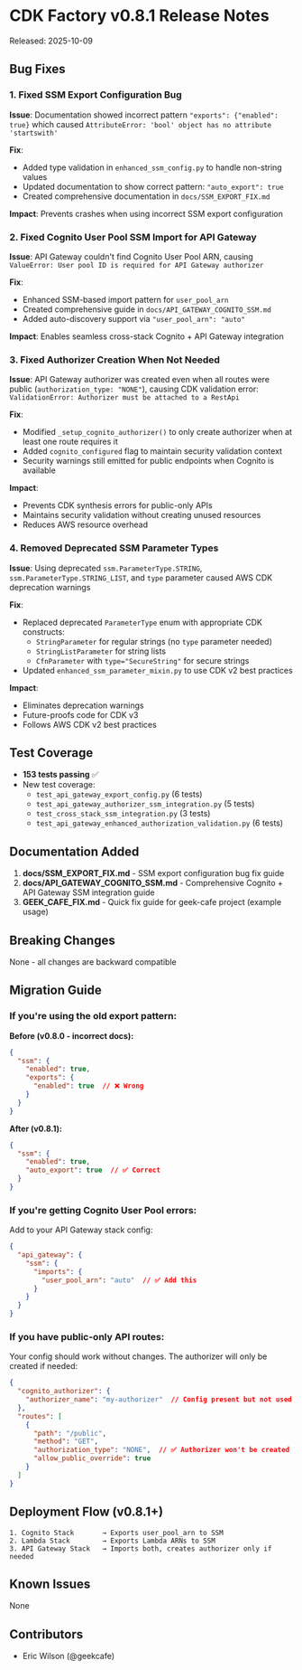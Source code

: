 # CDK Factory v0.8.1 Release Notes

Released: 2025-10-09

## Bug Fixes

### 1. Fixed SSM Export Configuration Bug
**Issue**: Documentation showed incorrect pattern `"exports": {"enabled": true}` which caused `AttributeError: 'bool' object has no attribute 'startswith'`

**Fix**: 
- Added type validation in `enhanced_ssm_config.py` to handle non-string values
- Updated documentation to show correct pattern: `"auto_export": true`
- Created comprehensive documentation in `docs/SSM_EXPORT_FIX.md`

**Impact**: Prevents crashes when using incorrect SSM export configuration

### 2. Fixed Cognito User Pool SSM Import for API Gateway
**Issue**: API Gateway couldn't find Cognito User Pool ARN, causing `ValueError: User pool ID is required for API Gateway authorizer`

**Fix**:
- Enhanced SSM-based import pattern for `user_pool_arn`
- Created comprehensive guide in `docs/API_GATEWAY_COGNITO_SSM.md`
- Added auto-discovery support via `"user_pool_arn": "auto"`

**Impact**: Enables seamless cross-stack Cognito + API Gateway integration

### 3. Fixed Authorizer Creation When Not Needed
**Issue**: API Gateway authorizer was created even when all routes were public (`authorization_type: "NONE"`), causing CDK validation error: `ValidationError: Authorizer must be attached to a RestApi`

**Fix**:
- Modified `_setup_cognito_authorizer()` to only create authorizer when at least one route requires it
- Added `cognito_configured` flag to maintain security validation context
- Security warnings still emitted for public endpoints when Cognito is available

**Impact**: 
- Prevents CDK synthesis errors for public-only APIs
- Maintains security validation without creating unused resources
- Reduces AWS resource overhead

### 4. Removed Deprecated SSM Parameter Types
**Issue**: Using deprecated `ssm.ParameterType.STRING`, `ssm.ParameterType.STRING_LIST`, and `type` parameter caused AWS CDK deprecation warnings

**Fix**:
- Replaced deprecated `ParameterType` enum with appropriate CDK constructs:
  - `StringParameter` for regular strings (no `type` parameter needed)
  - `StringListParameter` for string lists
  - `CfnParameter` with `type="SecureString"` for secure strings
- Updated `enhanced_ssm_parameter_mixin.py` to use CDK v2 best practices

**Impact**: 
- Eliminates deprecation warnings
- Future-proofs code for CDK v3
- Follows AWS CDK v2 best practices

## Test Coverage

- **153 tests passing** ✅
- New test coverage:
  - `test_api_gateway_export_config.py` (6 tests)
  - `test_api_gateway_authorizer_ssm_integration.py` (5 tests)
  - `test_cross_stack_ssm_integration.py` (3 tests)
  - `test_api_gateway_enhanced_authorization_validation.py` (6 tests)

## Documentation Added

1. **docs/SSM_EXPORT_FIX.md** - SSM export configuration bug fix guide
2. **docs/API_GATEWAY_COGNITO_SSM.md** - Comprehensive Cognito + API Gateway SSM integration guide
3. **GEEK_CAFE_FIX.md** - Quick fix guide for geek-cafe project (example usage)

## Breaking Changes

None - all changes are backward compatible

## Migration Guide

### If you're using the old export pattern:

**Before (v0.8.0 - incorrect docs):**
```json
{
  "ssm": {
    "enabled": true,
    "exports": {
      "enabled": true  // ❌ Wrong
    }
  }
}
```

**After (v0.8.1):**
```json
{
  "ssm": {
    "enabled": true,
    "auto_export": true  // ✅ Correct
  }
}
```

### If you're getting Cognito User Pool errors:

Add to your API Gateway stack config:
```json
{
  "api_gateway": {
    "ssm": {
      "imports": {
        "user_pool_arn": "auto"  // ✅ Add this
      }
    }
  }
}
```

### If you have public-only API routes:

Your config should work without changes. The authorizer will only be created if needed:
```json
{
  "cognito_authorizer": {
    "authorizer_name": "my-authorizer"  // Config present but not used
  },
  "routes": [
    {
      "path": "/public",
      "method": "GET",
      "authorization_type": "NONE",  // ✅ Authorizer won't be created
      "allow_public_override": true
    }
  ]
}
```

## Deployment Flow (v0.8.1+)

```
1. Cognito Stack       → Exports user_pool_arn to SSM
2. Lambda Stack        → Exports Lambda ARNs to SSM
3. API Gateway Stack   → Imports both, creates authorizer only if needed
```

## Known Issues

None

## Contributors

- Eric Wilson (@geekcafe)
